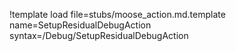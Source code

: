 !template load file=stubs/moose_action.md.template name=SetupResidualDebugAction syntax=/Debug/SetupResidualDebugAction